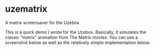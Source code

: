 # uzematrix
A matrix screensaver for the Uzebox

This is a quick demo I wrote for the Uzebox. Basically, it simulates the classic “matrix” animation from The Matrix movies. You can see a screenshot below as well as the relatively simple implementation below.
